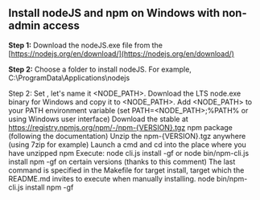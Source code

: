 ## Install nodeJS and npm on Windows with non-admin access

**Step 1:** Download the nodeJS.exe file from the [https://nodejs.org/en/download/](https://nodejs.org/en/download/)

**Step 2:** Choose a folder to install nodeJS. For example, C:\ProgramData\Applications\nodejs

Step 2: Set 
, let's name it <NODE_PATH>.
Download the LTS node.exe binary for Windows and copy it to <NODE_PATH>.
Add <NODE_PATH> to your PATH environment variable (set PATH=<NODE_PATH>;%PATH% or using Windows user interface)
Download the stable at https://registry.npmjs.org/npm/-/npm-{VERSION}.tgz npm package (following the documentation)
Unzip the npm-{VERSION}.tgz anywhere (using 7zip for example)
Launch a cmd and cd into the place where you have unzipped npm
Execute: node cli.js install -gf or node bin/npm-cli.js install npm -gf on certain versions (thanks to this comment)
The last command is specified in the Makefile for target install, target which the README.md invites to execute when manually installing.
node bin/npm-cli.js install npm -gf
